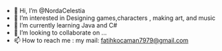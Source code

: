 - 👋 Hi, I’m @NordaCelestia
- 👀 I’m interested in Designing games,characters , making art, and music
- 🌱 I’m currently learning Java and C#
- 💞️ I’m looking to collaborate on ...
- 📫 How to reach me : 
my mail: fatihkocaman7979@gmail.com

<!---
NordaCelestia/NordaCelestia is a ✨ special ✨ repository because its `README.md` (this file) appears on your GitHub profile.
You can click the Preview link to take a look at your changes.
--->
